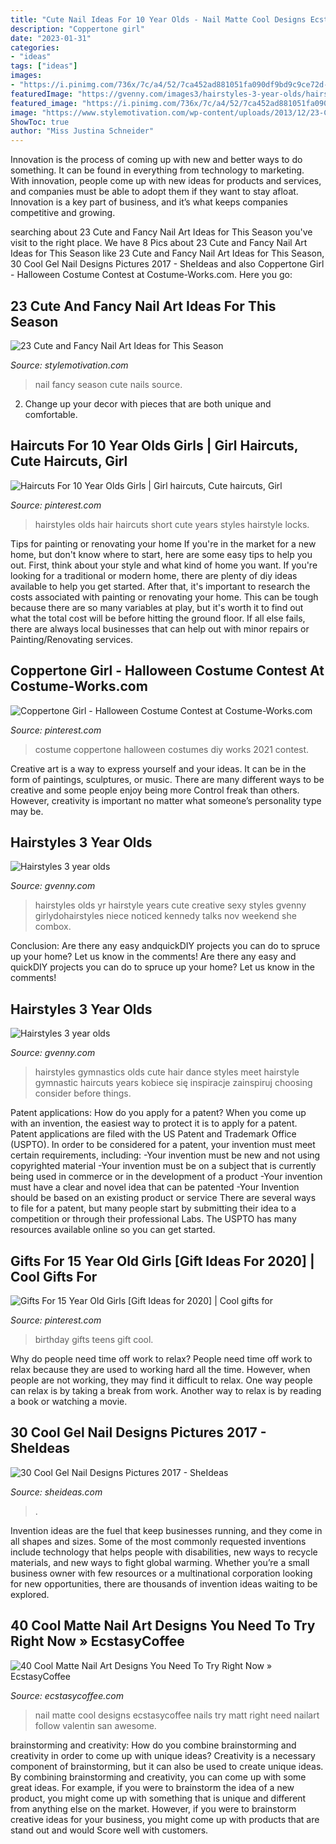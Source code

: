 ```yaml
---
title: "Cute Nail Ideas For 10 Year Olds - Nail Matte Cool Designs Ecstasycoffee Nails Try Matt Right Need Nailart Follow Valentin San Awesome"
description: "Coppertone girl"
date: "2023-01-31"
categories:
- "ideas"
tags: ["ideas"]
images:
- "https://i.pinimg.com/736x/7c/a4/52/7ca452ad881051fa090df9bd9c9ce72d--girl-haircuts-girl-hairstyles.jpg"
featuredImage: "https://gvenny.com/images3/hairstyles-3-year-olds/hairstyles-3-year-olds-71_9.JPG"
featured_image: "https://i.pinimg.com/736x/7c/a4/52/7ca452ad881051fa090df9bd9c9ce72d--girl-haircuts-girl-hairstyles.jpg"
image: "https://www.stylemotivation.com/wp-content/uploads/2013/12/23-Cute-and-Fancy-Nail-Art-Ideas-for-This-Season-4-620x620.jpg"
ShowToc: true
author: "Miss Justina Schneider"
---
```



Innovation is the process of coming up with new and better ways to do something. It can be found in everything from technology to marketing. With innovation, people come up with new ideas for products and services, and companies must be able to adopt them if they want to stay afloat. Innovation is a key part of business, and it’s what keeps companies competitive and growing.

	

		
searching about 23 Cute and Fancy Nail Art Ideas for This Season you've visit to the right place. We have 8 Pics about 23 Cute and Fancy Nail Art Ideas for This Season like 23 Cute and Fancy Nail Art Ideas for This Season, 30 Cool Gel Nail Designs Pictures 2017 - SheIdeas and also Coppertone Girl - Halloween Costume Contest at Costume-Works.com. Here you go:
		
    
## 23 Cute And Fancy Nail Art Ideas For This Season

<img loading=lazy src="https://www.stylemotivation.com/wp-content/uploads/2013/12/23-Cute-and-Fancy-Nail-Art-Ideas-for-This-Season-4-620x620.jpg" onerror="this.onerror=null;this.src='https://tse4.mm.bing.net/th?id=OIP.f6gIOr_kw87l2nNiCm1pwgHaHa&amp;pid=15.1';" alt="23 Cute and Fancy Nail Art Ideas for This Season">

_Source: stylemotivation.com_

>nail fancy season cute nails source. 

	

2. Change up your decor with pieces that are both unique and comfortable.

    
## Haircuts For 10 Year Olds Girls | Girl Haircuts, Cute Haircuts, Girl

<img loading=lazy src="https://i.pinimg.com/736x/7c/a4/52/7ca452ad881051fa090df9bd9c9ce72d--girl-haircuts-girl-hairstyles.jpg" onerror="this.onerror=null;this.src='https://tse4.mm.bing.net/th?id=OIP.vk3FwYhwL5ckd8EXuFv8FQHaJ4&amp;pid=15.1';" alt="Haircuts For 10 Year Olds Girls | Girl haircuts, Cute haircuts, Girl">

_Source: pinterest.com_

>hairstyles olds hair haircuts short cute years styles hairstyle locks. 

	

Tips for painting or renovating your home
If you're in the market for a new home, but don't know where to start, here are some easy tips to help you out. First, think about your style and what kind of home you want. If you're looking for a traditional or modern home, there are plenty of diy ideas available to help you get started.
After that, it's important to research the costs associated with painting or renovating your home. This can be tough because there are so many variables at play, but it's worth it to find out what the total cost will be before hitting the ground floor. If all else fails, there are always local businesses that can help out with minor repairs or Painting/Renovating services.

    
## Coppertone Girl - Halloween Costume Contest At Costume-Works.com

<img loading=lazy src="https://i.pinimg.com/originals/c8/fe/4e/c8fe4ef83b18df49a8f9fc7d018bff1c.jpg" onerror="this.onerror=null;this.src='https://tse3.mm.bing.net/th?id=OIP.djh9ACzTJX36oBVhwZT7YAHaMu&amp;pid=15.1';" alt="Coppertone Girl - Halloween Costume Contest at Costume-Works.com">

_Source: pinterest.com_

>costume coppertone halloween costumes diy works 2021 contest. 

	

Creative art is a way to express yourself and your ideas. It can be in the form of paintings, sculptures, or music. There are many different ways to be creative and some people enjoy being more Control freak than others. However, creativity is important no matter what someone’s personality type may be.

    
## Hairstyles 3 Year Olds

<img loading=lazy src="http://gvenny.com/images3/hairstyles-3-year-olds/hairstyles-3-year-olds-71_16.jpg" onerror="this.onerror=null;this.src='https://tse2.mm.bing.net/th?id=OIP.I8Wv0bXk1AkXhQBZQZ5gNAHaLF&amp;pid=15.1';" alt="Hairstyles 3 year olds">

_Source: gvenny.com_

>hairstyles olds yr hairstyle years cute creative sexy styles gvenny girlydohairstyles niece noticed kennedy talks nov weekend she combox. 

	

Conclusion: Are there any easy andquickDIY projects you can do to spruce up your home? Let us know in the comments!
Are there any easy and quickDIY projects you can do to spruce up your home? Let us know in the comments!

    
## Hairstyles 3 Year Olds

<img loading=lazy src="https://gvenny.com/images3/hairstyles-3-year-olds/hairstyles-3-year-olds-71_9.JPG" onerror="this.onerror=null;this.src='https://tse1.mm.bing.net/th?id=OIP.gmpkuRALBl6Z18DnfkzEuQHaFj&amp;pid=15.1';" alt="Hairstyles 3 year olds">

_Source: gvenny.com_

>hairstyles gymnastics olds cute hair dance styles meet hairstyle gymnastic haircuts years kobiece się inspiracje zainspiruj choosing consider before things. 

	

Patent applications: How do you apply for a patent?
When you come up with an invention, the easiest way to protect it is to apply for a patent. Patent applications are filed with the US Patent and Trademark Office (USPTO). In order to be considered for a patent, your invention must meet certain requirements, including: 
-Your invention must be new and not using copyrighted material
-Your invention must be on a subject that is currently being used in commerce or in the development of a product
-Your invention must have a clear and novel idea that can be patented
-Your Invention should be based on an existing product or service There are several ways to file for a patent, but many people start by submitting their idea to a competition or through their professional Labs. The USPTO has many resources available online so you can get started.

    
## Gifts For 15 Year Old Girls [Gift Ideas For 2020] | Cool Gifts For

<img loading=lazy src="https://i.pinimg.com/736x/c2/ba/ce/c2bace5c55056e07e909f5e23b97d0e3.jpg" onerror="this.onerror=null;this.src='https://tse3.mm.bing.net/th?id=OIP.IzF8xjJp0M0D2yEexleBDAHaOG&amp;pid=15.1';" alt="Gifts For 15 Year Old Girls [Gift Ideas for 2020] | Cool gifts for">

_Source: pinterest.com_

>birthday gifts teens gift cool. 

	

Why do people need time off work to relax?
People need time off work to relax because they are used to working hard all the time. However, when people are not working, they may find it difficult to relax. One way people can relax is by taking a break from work. Another way to relax is by reading a book or watching a movie.

    
## 30 Cool Gel Nail Designs Pictures 2017 - SheIdeas

<img loading=lazy src="https://www.sheideas.com/wp-content/uploads/2016/01/Purple-Gel-Nail-Art-for-New-Year-2016.jpg" onerror="this.onerror=null;this.src='https://tse2.mm.bing.net/th?id=OIP.3Ay6CTlPnq6caH2gclzHHwHaGX&amp;pid=15.1';" alt="30 Cool Gel Nail Designs Pictures 2017 - SheIdeas">

_Source: sheideas.com_

>. 

	

Invention ideas are the fuel that keep businesses running, and they come in all shapes and sizes. Some of the most commonly requested inventions include technology that helps people with disabilities, new ways to recycle materials, and new ways to fight global warming. Whether you’re a small business owner with few resources or a multinational corporation looking for new opportunities, there are thousands of invention ideas waiting to be explored.

    
## 40 Cool Matte Nail Art Designs You Need To Try Right Now » EcstasyCoffee

<img loading=lazy src="https://i2.wp.com/www.ecstasycoffee.com/wp-content/uploads/2016/09/Matte-Nail-Art-Ideas-@EcstasyCoffee-11.jpg" onerror="this.onerror=null;this.src='https://tse4.mm.bing.net/th?id=OIP.TzuRoFW_Pu9MdIIPuKPstQHaHa&amp;pid=15.1';" alt="40 Cool Matte Nail Art Designs You Need To Try Right Now » EcstasyCoffee">

_Source: ecstasycoffee.com_

>nail matte cool designs ecstasycoffee nails try matt right need nailart follow valentin san awesome. 

	

brainstorming and creativity: How do you combine brainstorming and creativity in order to come up with unique ideas?
Creativity is a necessary component of brainstorming, but it can also be used to create unique ideas. By combining brainstorming and creativity, you can come up with some great ideas. For example, if you were to brainstorm the idea of a new product, you might come up with something that is unique and different from anything else on the market. However, if you were to brainstorm creative ideas for your business, you might come up with products that are stand out and would Score well with customers.

